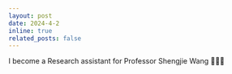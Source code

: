 ```yaml
---
layout: post
date: 2024-4-2
inline: true
related_posts: false
---
```


I become a Research assistant for Professor Shengjie Wang 🎉🎉🎉

